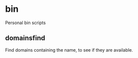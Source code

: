 # bin
Personal bin scripts

## domainsfind
Find domains containing the name, to see if they are available.
